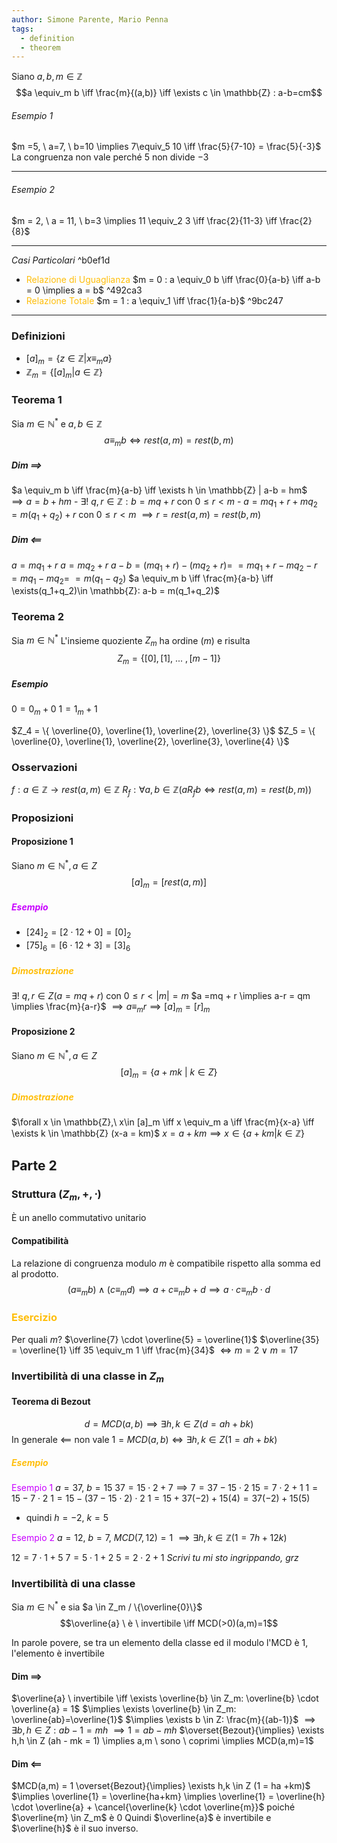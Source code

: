 ```yaml
---
author: Simone Parente, Mario Penna
tags:
  - definition
  - theorem
---
```

Siano $a,b,m \in \mathbb{Z}$
$$a \equiv_m b \iff \frac{m}{(a,b)} \iff \exists c \in \mathbb{Z} : a-b=cm$$
###### _Esempio 1_
$m =5, \ a=7, \ b=10 \implies 7\equiv_5 10 \iff \frac{5}{7-10} = \frac{5}{-3}$
La congruenza non vale perché $5$ non divide $-3$

---
###### _Esempio 2_
$m = 2, \ a = 11, \ b=3 \implies 11 \equiv_2 3 \iff \frac{2}{11-3} \iff \frac{2}{8}$

---

_Casi Particolari_ ^b0ef1d
- <span style="color:#ffbe0a">Relazione di Uguaglianza</span>
	 $m = 0 : a \equiv_0 b \iff \frac{0}{a-b} \iff a-b = 0 \implies a = b$ ^492ca3
- <span style="color:#ffbe0a">Relazione Totale</span>
	$m = 1 : a \equiv_1 \iff \frac{1}{a-b}$ ^9bc247

---
### Definizioni
- $[a]_m = \{ z \in \mathbb{Z} | x \equiv_m a \}$
- $\mathbb{Z}_m = \{[a]_m | a \in \mathbb{Z}\}$
### Teorema 1
Sia $m \in \mathbb{N}^*$ e $a,b \in \mathbb{Z}$
$$a \equiv_m b \iff rest(a,m) = rest(b,m)$$
##### Dim $\implies$
$a \equiv_m b \iff \frac{m}{a-b} \iff \exists h \in \mathbb{Z} | a-b = hm$
$\implies a = b + hm$
	- $\exists ! \ q,r \in \mathbb{Z}: b = mq + r$ con $0 \leq r < m$
	- $a = mq_1 + r + mq_2 = m(q_1+q_2)+ r$ con $0 \leq r < m$
	$\implies r = rest(a,m) = rest(b,m)$

##### Dim $\impliedby$ 
$a = mq_1 +r$
$a = mq_2 + r$
$a-b = (mq_1 + r) - (mq_2 + r) =$
	$=mq_1 + r - mq_2 - r = mq_1 - mq_2 =$
	$=m(q_1 - q_2)$
$a \equiv_m b \iff \frac{m}{a-b} \iff \exists(q_1+q_2)\in \mathbb{Z}: a-b = m(q_1+q_2)$

### Teorema 2
Sia $m \in \mathbb{N}^*$
L'insieme quoziente $Z_m$ ha ordine $(m)$ e risulta
$$Z_m =\{[0], [1], \ ...\ ,[m-1]  \}$$
##### Esempio
$0 = 0_m + 0$
$1 = 1_m + 1$

$Z_4 = \{ \overline{0}, \overline{1}, \overline{2}, \overline{3} \}$
$Z_5 = \{ \overline{0}, \overline{1}, \overline{2}, \overline{3}, \overline{4} \}$



### Osservazioni
$f: a \in \mathbb{Z} \longrightarrow rest(a,m) \in \mathbb{Z}$
$R_f: \forall a,b \in \mathbb{Z}(aR_f b \iff rest(a,m)=rest(b,m))$
### Proposizioni
#### Proposizione 1
Siano $m \in \mathbb{N}^*, a\in Z$
$$[a]_m = [rest(a,m)]$$
##### <span style="color:#c800ff">Esempio </span>
- $[24]_2 = [2 \cdot 12 + 0] = [0]_2$
- $[75]_6 = [6 \cdot 12 + 3] = [3]_6$

##### <span style="color:#ffbe0a">Dimostrazione</span>
$\exists!\ q, r \in Z (a = mq + r)$ con $0 \leq r < |m| = m$
	$a =mq + r \implies a-r = qm \implies \frac{m}{a-r}$
	$\implies a \equiv_m r \implies [a]_m = [r]_m$

#### Proposizione 2
Siano $m \in \mathbb{N}^*, a\in Z$
$$[a]_m = \{ a+mk \ | \ k \in Z \}$$
##### <span style="color:#ffbe0a">Dimostrazione</span>
$\forall x \in \mathbb{Z},\ x\in [a]_m \iff x \equiv_m a \iff \frac{m}{x-a} \iff \exists k \in \mathbb{Z} (x-a = km)$
	$x = a+km \implies x \in \{ a + km | k \in \mathbb{Z} \}$

## Parte 2

### Struttura $(Z_m, +, \cdot)$
È un anello commutativo unitario
#### Compatibilità
La relazione di congruenza modulo $m$ è compatibile rispetto alla somma ed al prodotto.
$$(a \equiv_m b) \land (c \equiv_m d) \implies a + c \equiv_m b+d \implies a \cdot c \equiv_m b \cdot d$$

### <span style="color:#ffbe0a">Esercizio</span>
Per quali $m$?
$\overline{7} \cdot \overline{5} = \overline{1}$
	$\overline{35} = \overline{1} \iff 35 \equiv_m 1 \iff \frac{m}{34}$
	$\iff m=2 \lor m=17$

### Invertibilità di una classe in $Z_m$
#### Teorema di Bezout
$$d = MCD(a,b) \implies \exists h,k \in Z(d = ah+bk)$$
In generale $\impliedby$ non vale
$1 = MCD(a,b) \iff \exists h,k \in Z (1 = ah+bk)$

##### <span style="color:#ffbe0a">Esempio</span>
<span style="color:#c800ff">Esempio 1</span>
$a = 37, \ b=15$
$37 = 15 \cdot 2 + 7 \implies 7 = 37-15 \cdot 2$
$15 = 7 \cdot 2 + 1$
$1 = 15-7 \cdot 2$
$1 = 15 - (37 - 15 \cdot 2) \cdot 2$
$1 = 15 + 37(-2) + 15(4) = 37(-2) + 15(5)$
- quindi $h = -2, \ k = 5$

<span style="color:#c800ff">Esempio 2</span>
$a=12, \ b=7, \ MCD(7,12)=1$
$\implies \exists h,k \in \mathbb{Z} (1 = 7h + 12k)$

$12 = 7 \cdot 1 + 5$
$7 = 5 \cdot 1 + 2$
$5 = 2 \cdot 2 + 1$
 _Scrivi tu mi sto ingrippando, grz_





















### Invertibilità di una classe
Sia $m \in \mathbb{N}^*$ e sia $a \in Z_m / \{\overline{0}\}$
$$\overline{a} \ è \ invertibile \iff MCD(>0)(a,m)=1$$

In parole povere, se tra un elemento della classe ed il modulo l'MCD è 1, l'elemento è invertibile
#### Dim $\implies$
$\overline{a} \ invertibile \iff \exists \overline{b} \in Z_m: \overline{b} \cdot \overline{a} = 1$
$\implies \exists \overline{b} \in Z_m: \overline{ab}=\overline{1}$
$\implies \exists b \in Z: \frac{m}{(ab-1)}$
$\implies \exists b,h \in Z : ab-1=mh$
$\implies 1 = ab-mh$
$\overset{Bezout}{\implies} \exists h,h \in Z (ah - mk = 1) \implies a,m \ sono \ coprimi \implies MCD(a,m)=1$
#### Dim $\impliedby$
$MCD(a,m) = 1 \overset{Bezout}{\implies} \exists h,k \in Z (1 = ha +km)$
$\implies \overline{1} = \overline{ha+km} \implies \overline{1} = \overline{h} \cdot \overline{a} + \cancel{\overline{k} \cdot \overline{m}}$ poiché $\overline{m} \in Z_m$ è $0$
Quindi $\overline{a}$ è invertibile e $\overline{h}$ è il suo inverso.

